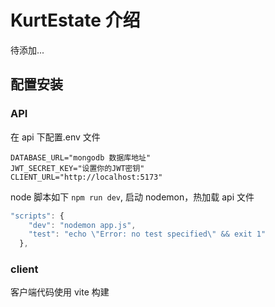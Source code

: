 # KurtEstate 介绍

待添加...

## 配置安装

### API

在 api 下配置.env 文件

```env
DATABASE_URL="mongodb 数据库地址"
JWT_SECRET_KEY="设置你的JWT密钥"
CLIENT_URL="http://localhost:5173"
```

node 脚本如下
`npm run dev`, 启动 nodemon，热加载 api 文件

```js
"scripts": {
    "dev": "nodemon app.js",
    "test": "echo \"Error: no test specified\" && exit 1"
  },
```

### client

客户端代码使用 vite 构建
